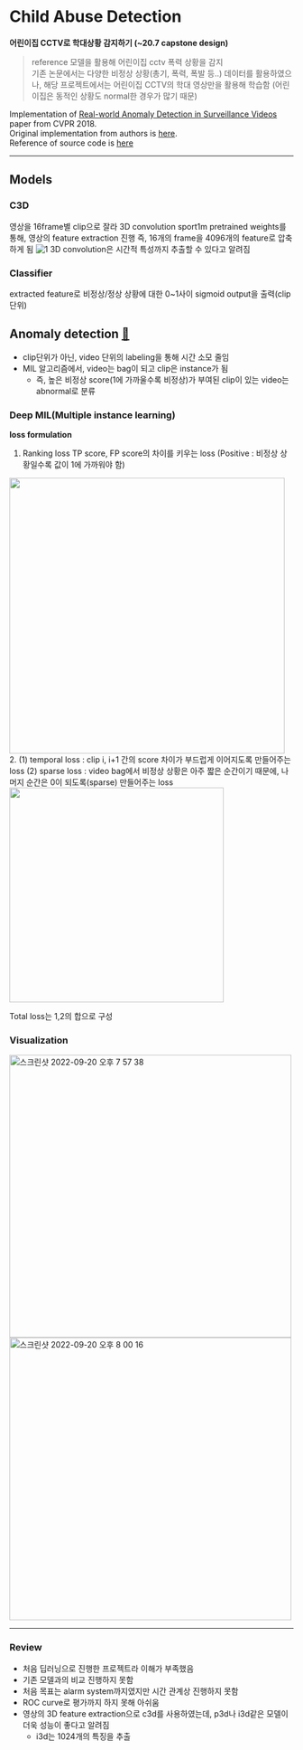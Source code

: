 # Child Abuse Detection
**어린이집 CCTV로 학대상황 감지하기 (~20.7 capstone design)**  
> reference 모델을 활용해 어린이집 cctv 폭력 상황을 감지  
> 기존 논문에서는 다양한 비정상 상황(총기, 폭력, 폭발 등..) 데이터를 활용하였으나, 해당 프로젝트에서는 어린이집 CCTV의 학대 영상만을 활용해 학습함 (어린이집은 동적인 상황도 normal한 경우가 많기 때문)


Implementation of [Real-world Anomaly Detection in Surveillance Videos](https://arxiv.org/pdf/1801.04264.pdf) paper from CVPR 2018.  
Original implementation from authors is [here](https://github.com/WaqasSultani/AnomalyDetectionCVPR2018).  
Reference of source code is [here](https://github.com/ptirupat/AnomalyDetection_CVPR18)

----

## Models
### C3D

영상을 16frame별 clip으로 잘라 3D convolution
sport1m pretrained weights를 통해, 영상의 feature extraction 진행
즉, 16개의 frame을 4096개의 feature로 압축하게 됨
![1](https://user-images.githubusercontent.com/61912635/191239782-94e3f216-23ab-411a-9036-dae9929e488d.png)
3D convolution은 시간적 특성까지 추출할 수 있다고 알려짐

### Classifier
extracted feature로 비정상/정상 상황에 대한 0~1사이 sigmoid output을 출력(clip단위)

## Anomaly detection [📜]((https://arxiv.org/pdf/1801.04264.pdf))
- clip단위가 아닌, video 단위의 labeling을 통해 시간 소모 줄임
- MIL 알고리즘에서, video는 bag이 되고 clip은 instance가 됨
    - 즉, 높은 비정상 score(1에 가까울수록 비정상)가 부여된 clip이 있는 video는 abnormal로 분류
### Deep MIL(Multiple instance learning)

**loss formulation**
1. Ranking loss
 TP score, FP score의 차이를 키우는 loss (Positive : 비정상 상황일수록 값이 1에 가까워야 함)
 <img width="488" src="https://user-images.githubusercontent.com/61912635/191239787-34aa058a-42e3-4085-a930-b52a5f4c48f9.png">
2. (1) temporal loss : clip i, i+1 간의 score 차이가 부드럽게 이어지도록 만들어주는 loss
    (2) sparse loss : video bag에서 비정상 상황은 아주 짧은 순간이기 때문에, 나머지 순간은 0이 되도록(sparse) 만들어주는 loss
    <img width = "380" src = "https://user-images.githubusercontent.com/61912635/191239791-1528ef67-146a-4d72-bc00-8055f2efdda1.png">

Total loss는 1,2의 합으로 구성

### Visualization

<img width="500" alt="스크린샷 2022-09-20 오후 7 57 38" src="https://user-images.githubusercontent.com/61912635/191240583-04b95c5c-bf48-4bc3-8002-43fbdb45e2d8.png">

<img width="500" alt="스크린샷 2022-09-20 오후 8 00 16" src="https://user-images.githubusercontent.com/61912635/191241038-d1c9a33a-8573-4ffc-b605-2d0cbffb481b.png">



---
### Review
- 처음 딥러닝으로 진행한 프로젝트라 이해가 부족했음
- 기존 모델과의 비교 진행하지 못함
- 처음 목표는 alarm system까지였지만 시간 관계상 진행하지 못함
- ROC curve로 평가까지 하지 못해 아쉬움
- 영상의 3D feature extraction으로 c3d를 사용하였는데, p3d나 i3d같은 모델이 더욱 성능이 좋다고 알려짐 
    - i3d는 1024개의 특징을 추출
